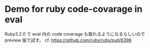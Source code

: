 # Demo for ruby code-covarage in eval

Ruby3.2.0 で eval 内の code coverage も取れるようになるらしいので preview 版で試す。
cf. https://github.com/ruby/ruby/pull/6396
